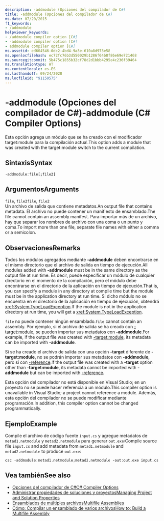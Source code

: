 ```yaml
---
description: -addmodule (Opciones del compilador de C#)
title: -addmodule (Opciones del compilador de C#)
ms.date: 07/20/2015
f1_keywords:
- /addmodule
helpviewer_keywords:
- /addmodule compiler option [C#]
- -addmodule compiler option [C#]
- addmodule compiler option [C#]
ms.assetid: ed604546-0dc2-4bd4-9a3e-610a8d973e58
ms.openlocfilehash: ec72fc76b3d550029b1286f64b8f86e69e721468
ms.sourcegitcommit: 5b475c1855b32cf78d2d1bbb4295e4c236f39464
ms.translationtype: HT
ms.contentlocale: es-ES
ms.lasthandoff: 09/24/2020
ms.locfileid: "91150575"
---
```

# <a name="-addmodule-c-compiler-options"></a><span data-ttu-id="7e426-103">-addmodule (Opciones del compilador de C#)</span><span class="sxs-lookup"><span data-stu-id="7e426-103">-addmodule (C# Compiler Options)</span></span>

<span data-ttu-id="7e426-104">Esta opción agrega un módulo que se ha creado con el modificador target:module para la compilación actual.</span><span class="sxs-lookup"><span data-stu-id="7e426-104">This option adds a module that was created with the target:module switch to the current compilation.</span></span>  
  
## <a name="syntax"></a><span data-ttu-id="7e426-105">Sintaxis</span><span class="sxs-lookup"><span data-stu-id="7e426-105">Syntax</span></span>  
  
```console  
-addmodule:file[;file2]  
```  
  
## <a name="arguments"></a><span data-ttu-id="7e426-106">Argumentos</span><span class="sxs-lookup"><span data-stu-id="7e426-106">Arguments</span></span>  

 <span data-ttu-id="7e426-107">`file`, `file2`</span><span class="sxs-lookup"><span data-stu-id="7e426-107">`file`, `file2`</span></span>  
 <span data-ttu-id="7e426-108">Un archivo de salida que contiene metadatos.</span><span class="sxs-lookup"><span data-stu-id="7e426-108">An output file that contains metadata.</span></span> <span data-ttu-id="7e426-109">El archivo no puede contener un manifiesto de ensamblado.</span><span class="sxs-lookup"><span data-stu-id="7e426-109">The file cannot contain an assembly manifest.</span></span> <span data-ttu-id="7e426-110">Para importar más de un archivo, hay que separar los nombres de archivo con una coma o un punto y coma.</span><span class="sxs-lookup"><span data-stu-id="7e426-110">To import more than one file, separate file names with either a comma or a semicolon.</span></span>  
  
## <a name="remarks"></a><span data-ttu-id="7e426-111">Observaciones</span><span class="sxs-lookup"><span data-stu-id="7e426-111">Remarks</span></span>  

 <span data-ttu-id="7e426-112">Todos los módulos agregados mediante **-addmodule** deben encontrarse en el mismo directorio que el archivo de salida en tiempo de ejecución.</span><span class="sxs-lookup"><span data-stu-id="7e426-112">All modules added with **-addmodule** must be in the same directory as the output file at run time.</span></span> <span data-ttu-id="7e426-113">Es decir, puede especificar un módulo de cualquier directorio en el momento de la compilación, pero el módulo debe encontrarse en el directorio de la aplicación en tiempo de ejecución.</span><span class="sxs-lookup"><span data-stu-id="7e426-113">That is, you can specify a module in any directory at compile time but the module must be in the application directory at run time.</span></span> <span data-ttu-id="7e426-114">Si dicho módulo no se encuentra en el directorio de la aplicación en tiempo de ejecución, obtendrá <xref:System.TypeLoadException>.</span><span class="sxs-lookup"><span data-stu-id="7e426-114">If the module is not in the application directory at run time, you will get a <xref:System.TypeLoadException>.</span></span>  
  
 <span data-ttu-id="7e426-115">`file` no puede contener ningún ensamblado.</span><span class="sxs-lookup"><span data-stu-id="7e426-115">`file` cannot contain an assembly.</span></span> <span data-ttu-id="7e426-116">Por ejemplo, si el archivo de salida se ha creado con [-target:module](./target-module-compiler-option.md), se pueden importar sus metadatos con **-addmodule**.</span><span class="sxs-lookup"><span data-stu-id="7e426-116">For example, if the output file was created with [-target:module](./target-module-compiler-option.md), its metadata can be imported with **-addmodule**.</span></span>  
  
 <span data-ttu-id="7e426-117">Si se ha creado el archivo de salida con una opción **-target** diferente de **-target:module**, no se podrán importar sus metadatos con **-addmodule**, pero sí con [-reference](./reference-compiler-option.md).</span><span class="sxs-lookup"><span data-stu-id="7e426-117">If the output file was created with a **-target** option other than **-target:module**, its metadata cannot be imported with **-addmodule** but can be imported with [-reference](./reference-compiler-option.md).</span></span>  
  
 <span data-ttu-id="7e426-118">Esta opción del compilador no está disponible en Visual Studio; en un proyecto no se puede hacer referencia a un módulo.</span><span class="sxs-lookup"><span data-stu-id="7e426-118">This compiler option is unavailable in Visual Studio; a project cannot reference a module.</span></span> <span data-ttu-id="7e426-119">Además, esta opción del compilador no se puede modificar mediante programación.</span><span class="sxs-lookup"><span data-stu-id="7e426-119">In addition, this compiler option cannot be changed programmatically.</span></span>  
  
## <a name="example"></a><span data-ttu-id="7e426-120">Ejemplo</span><span class="sxs-lookup"><span data-stu-id="7e426-120">Example</span></span>  

 <span data-ttu-id="7e426-121">Compile el archivo de código fuente `input.cs` y agregue metadatos de `metad1.netmodule` y `metad2.netmodule` para generar `out.exe`:</span><span class="sxs-lookup"><span data-stu-id="7e426-121">Compile source file `input.cs` and add metadata from `metad1.netmodule` and `metad2.netmodule` to produce `out.exe`:</span></span>  
  
```console  
csc -addmodule:metad1.netmodule;metad2.netmodule -out:out.exe input.cs  
```  
  
## <a name="see-also"></a><span data-ttu-id="7e426-122">Vea también</span><span class="sxs-lookup"><span data-stu-id="7e426-122">See also</span></span>

- [<span data-ttu-id="7e426-123">Opciones del compilador de C#</span><span class="sxs-lookup"><span data-stu-id="7e426-123">C# Compiler Options</span></span>](./index.md)
- [<span data-ttu-id="7e426-124">Administrar propiedades de soluciones y proyectos</span><span class="sxs-lookup"><span data-stu-id="7e426-124">Managing Project and Solution Properties</span></span>](/visualstudio/ide/managing-project-and-solution-properties)
- [<span data-ttu-id="7e426-125">Ensamblados de múltiples archivos</span><span class="sxs-lookup"><span data-stu-id="7e426-125">Multifile Assemblies</span></span>](../../../framework/app-domains/multifile-assemblies.md)
- [<span data-ttu-id="7e426-126">Cómo: Compilar un ensamblado de varios archivos</span><span class="sxs-lookup"><span data-stu-id="7e426-126">How to: Build a Multifile Assembly</span></span>](../../../framework/app-domains/build-multifile-assembly.md)

